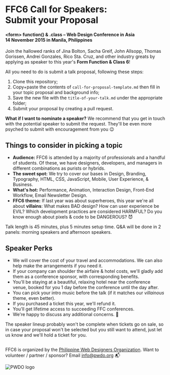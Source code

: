 # FFC6 Call for Speakers: <br> Submit your Proposal
#### &lt;form&gt; function() & .class – Web Design Conference in Asia <br> 14 November 2015 in Manila, Philippines

Join the hallowed ranks of Jina Bolton, Sacha Greif, John Allsopp, Thomas Gorissen, Andrei Gonzales, Rico Sta. Cruz, and other industry greats by applying as speaker to this year's **Form&nbsp;Function & Class 6**!

All you need to do is submit a talk proposal, following these steps:

1. Clone this repository;
2. Copy+paste the contents of `call-for-proposal-template.md` then fill in your topic proposal and background info;
3. Save the new file with the `title-of-your-talk.md` under the appropriate folder;
4. Submit your proposal by creating a pull request.

**What if I want to nominate a speaker?** We recommend that you get in touch with the potential speaker to submit the request. They'll be even more psyched to submit with encouragement from you 😉



## Things to consider in picking a topic
- **Audience:** FFC6 is attended by a majority of professionals and a handful of students. Of these, we have designers, developers, and managers in different combinations as purists or hybrids.
- **The sweet spot:** We try to cover our bases in Design, Branding, Typography, HTML, CSS, JavaScript, Mobile, User Experience, & Business.
- **What's hot:** Performance, Animation, Interaction Design, Front-End Workflow, Email Newsletter Design.
- **FFC6 theme:** If last year was about superheroes, this year we're all about **villains**: What makes BAD design? How can user experience be EVIL? Which development practices are considered HARMFUL? Do you know enough about pixels & code to be DANGEROUS? 😈

Talk length is 45 minutes, plus 5 minutes setup time. Q&A will be done in 2 panels: morning speakers and afternoon speakers.

## Speaker Perks
- We will cover the cost of your travel and accommodations. We can also help make the arrangements if you need it.
- If your company can shoulder the airfaire & hotel costs, we'll gladly add them as a conference sponsor, with corresponding benefits.
- You'll be staying at a beautiful, relaxing hotel near the conference venue, booked for you 1 day before the conference until the day after.
- You can pick your intro music before the talk (if it matches our *villainous* theme, even better).
- If you purchased a ticket this year, we'll refund it.
- You'll get lifetime access to succeeding FFC conferences. 
- We're happy to discuss any additional concerns. 💖

The speaker lineup probably won't be complete when tickets go on sale, so in case your proposal won't be selected but you still want to attend, just let us know and we'll hold a ticket for you.

## 


FFC6 is organized by the [Philippine Web Designers Organization](http://pwdo.org). 
Want to volunteer / partner / sponsor? Email [info@pwdo.org](mailto:info@pwdo.org) 📬

<img src="http://pwdo.org/images/pwdo.png" alt="PWDO logo">